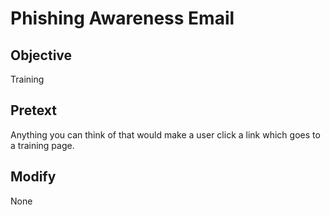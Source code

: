 # Phishing Awareness Email

## Objective
Training

## Pretext
Anything you can think of that would make a user click a link which goes to a training page.

## Modify
None
